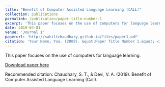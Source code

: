```yaml
---
title: "Benefit of Computer Assisted Language Learning (CALL)"
collection: publications
permalink: /publication/paper-title-number-1
excerpt: 'This paper focuses on the use of computers for language learning.'
date: 2019-04-01
venue: 'Journal 1'
paperurl: 'http://sahiltchaudhary.github.io/files/paper1.pdf'
citation: 'Your Name, You. (2009). &quot;Paper Title Number 1.&quot; <i>Journal 1</i>. 1(1).'
---
```

This paper focuses on the use of computers for language learning.

[Download paper here](http://sahiltchaudhary.github.io/files/paper1.pdf)

Recommended citation: Chaudhary, S. T., & Devi, V. A. (2019). Benefit of Computer Assisted Language Learning (Call).